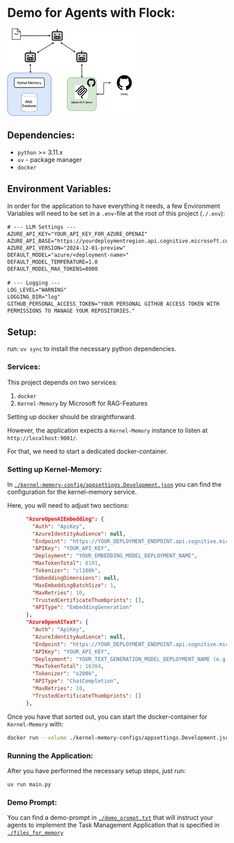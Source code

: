 # Demo for Agents with Flock:

<img src="./architecture.drawio.png" alt="Architecture of the Application" width="300" height="200">

## Dependencies:

- `python` >= 3.11.x
- `uv` - package manager
- `docker` 

## Environment Variables:

In order for the application to have everything it needs,
a few Environment Variables will need to be set in 
a `.env`-file at the root of this project (`./.env`):


```
# --- LLM Settings ---
AZURE_API_KEY="YOUR_API_KEY_FOR_AZURE_OPENAI"
AZURE_API_BASE="https://yourdeploymentregion.api.cognitive.microsoft.com/"
AZURE_API_VERSION="2024-12-01-preview"
DEFAULT_MODEL="azure/<deployment-name>"
DEFAULT_MODEL_TEMPERATURE=1.0
DEFAULT_MODEL_MAX_TOKENS=8000

# --- Logging ---
LOG_LEVEL="WARNING"
LOGGING_DIR="log"
GITHUB_PERSONAL_ACCESS_TOKEN="YOUR PERSONAL GITHUB ACCESS TOKEN WITH PERMISSIONS TO MANAGE YOUR REPOSITORIES."
```

## Setup:

run: `uv sync` to install the necessary python dependencies.

### Services:

This project depends on two services:

1. `docker`
2. `Kernel-Memory` by Microsoft for RAG-Features

Setting up docker should be straightforward.

However, the application expects a `Kernel-Memory` instance
to listen at `http://localhost:9001/`.

For that, we need to start a dedicated docker-container.

### Setting up Kernel-Memory:

In [`./kernel-memory-config/appsettings.Development.json`](./kernel-memory-configs/appsettings.Development.json)
you can find the configuration for the kernel-memory service.

Here, you will need to adjust two sections:

```json
      "AzureOpenAIEmbedding": {
        "Auth": "ApiKey",
        "AzureIdentityAudience": null,
        "Endpoint": "https://YOUR_DEPLOYMENT_ENDPOINT.api.cognitive.microsoft.com/",
        "APIKey": "YOUR_API_KEY",
        "Deployment": "YOUR_EMBEDDING_MODEL_DEPLOYMENT_NAME",
        "MaxTokenTotal": 8191,
        "Tokenizer": "cl100k",
        "EmbeddingDimensions": null,
        "MaxEmbeddingBatchSize": 1,
        "MaxRetries": 10,
        "TrustedCertificateThumbprints": [],
        "APIType": "EmbeddingGeneration"
      },
      "AzureOpenAIText": {
        "Auth": "ApiKey",
        "AzureIdentityAudience": null,
        "Endpoint": "https://YOUR_DEPLOYMENT_ENDPOINT.api.cognitive.microsoft.com/",
        "APIKey": "YOUR_API_KEY",
        "Deployment": "YOUR_TEXT_GENERATION_MODEL_DEPLOYMENT_NAME (e.g. gpt-4.1-nano)",
        "MaxTokenTotal": 16384,
        "Tokenizer": "o200k",
        "APIType": "ChatCompletion",
        "MaxRetries": 10,
        "TrustedCertificateThumbprints": []
      },
```


Once you have that sorted out, you can start the docker-container for `Kernel-Memory` with:

```bash
docker run --volume ./kernel-memory-configs/appsettings.Development.json:/app/appsettings.Production.json -it --rm -p 9001:9001 kernelmemory/service
```

### Running the Application:

After you have performed the necessary setup steps, just run:

```bash
uv run main.py
```


### Demo Prompt:

You can find a demo-prompt in [`./demo_prompt.txt`](./demo_prompt.txt) that 
will instruct your agents to implement the Task Management Application that is specified
in [`./files_for_memory`](./files_for_memory/)
